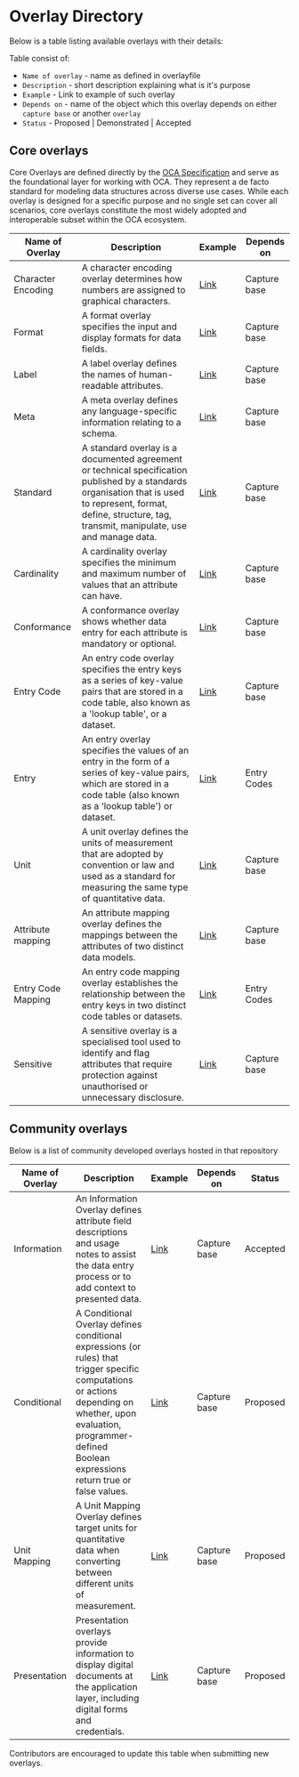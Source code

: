 # Overlay Directory

Below is a table listing available overlays with their details:


Table consist of:
- `Name of overlay` - name as defined in overlayfile
- `Description` - short description explaining what is it's purpose
- `Example` - Link to example of such overlay
- `Depends on` - name of the object which this overlay depends on either `capture base` or another `overlay`
- `Status` - Proposed | Demonstrated | Accepted

## Core overlays

Core Overlays are defined directly by the [OCA
Specification](https://oca.colossi.network/specification/) and serve as the
foundational layer for working with OCA. They represent a de facto standard for
modeling data structures across diverse use cases. While each overlay is
designed for a specific purpose and no single set can cover all scenarios, core
overlays constitute the most widely adopted and interoperable subset within the
OCA ecosystem.

| Name of Overlay |  Description | Example | Depends on |
|---------------|-----------------------------|-------------|---------|
| Character Encoding | A character encoding overlay determines how numbers are assigned to graphical characters. | [Link](https://oca.colossi.network/specification/) | Capture base
| Format | A format overlay specifies the input and display formats for data fields. | [Link](https://oca.colossi.network/specification/) | Capture base
| Label | A label overlay defines the names of human-readable attributes. | [Link](https://oca.colossi.network/specification/) | Capture base
| Meta | A meta overlay defines any language-specific information relating to a schema. | [Link](https://oca.colossi.network/specification/) | Capture base
| Standard | A standard overlay is a documented agreement or technical specification published by a standards organisation that is used to represent, format, define, structure, tag, transmit, manipulate, use and manage data. | [Link](https://oca.colossi.network/specification/) | Capture base
| Cardinality | A cardinality overlay specifies the minimum and maximum number of values that an attribute can have. | [Link](https://oca.colossi.network/specification/) | Capture base
| Conformance | A conformance overlay shows whether data entry for each attribute is mandatory or optional. | [Link](https://oca.colossi.network/specification/) | Capture base
| Entry Code | An entry code overlay specifies the entry keys as a series of key-value pairs that are stored in a code table, also known as a 'lookup table', or a dataset. | [Link](https://oca.colossi.network/specification/) | Capture base
| Entry | An entry overlay specifies the values of an entry in the form of a series of key-value pairs, which are stored in a code table (also known as a 'lookup table') or dataset. | [Link](https://oca.colossi.network/specification/) | Entry Codes
| Unit | A unit overlay defines the units of measurement that are adopted by convention or law and used as a standard for measuring the same type of quantitative data. | [Link](https://oca.colossi.network/specification/) | Capture base
| Attribute mapping  | An attribute mapping overlay defines the mappings between the attributes of two distinct data models. | [Link](https://oca.colossi.network/specification/) | Capture base
| Entry Code Mapping | An entry code mapping overlay establishes the relationship between the entry keys in two distinct code tables or datasets. | [Link](https://oca.colossi.network/specification/) | Entry Codes
| Sensitive | A sensitive overlay is a specialised tool used to identify and flag attributes that require protection against unauthorised or unnecessary disclosure. | [Link](https://oca.colossi.network/specification/) | Capture base

## Community overlays

Below is a list of community developed overlays hosted in that repository

| Name of Overlay |  Description | Example | Depends on | Status
|---------------|-----------------------------|-------------|---------|------|
| Information | An Information Overlay defines attribute field descriptions and usage notes to assist the data entry process or to add context to presented data. | [Link](/overlays/0001-information/) | Capture base | Accepted
| Conditional | A Conditional Overlay defines conditional expressions (or rules) that trigger specific computations or actions depending on whether, upon evaluation, programmer-defined Boolean expressions return true or false values. | [Link](#) | Capture base | Proposed
| Unit Mapping | A Unit Mapping Overlay defines target units for quantitative data when converting between different units of measurement. | [Link](#) | Capture base | Proposed
| Presentation | Presentation overlays provide information to display digital documents at the application layer, including digital forms and credentials. | [Link](#) | Capture base | Proposed

Contributors are encouraged to update this table when submitting new overlays.
